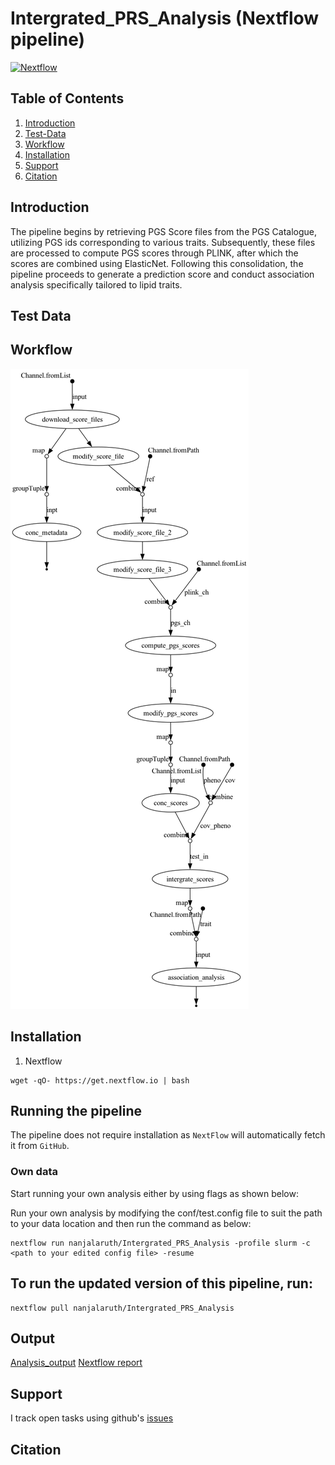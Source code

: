 # Intergrated_PRS_Analysis (Nextflow pipeline)
[![Nextflow](https://img.shields.io/badge/nextflow-%E2%89%A520.04.0-brightgreen.svg)](https://www.nextflow.io/)

## Table of Contents

1.  [Introduction](#Introduction)
2.  [Test-Data](#Test-Data)
3.  [Workflow](#Workflow)
4.  [Installation](#Installation)
5.  [Support](#Support)
6.  [Citation](#Citation)

## Introduction

The pipeline begins by retrieving PGS Score files from the PGS Catalogue, utilizing PGS ids corresponding to various traits. Subsequently, these files are processed to compute PGS scores through PLINK, after which the scores are combined using ElasticNet. Following this consolidation, the pipeline proceeds to generate a prediction score and conduct association analysis specifically tailored to lipid traits.

## Test Data

## Workflow
![pipeline](https://github.com/nanjalaruth/Intergrated_PRS_Analysis/blob/main/conf/pipeline_dag.png)

## Installation 

1. Nextflow
```
wget -qO- https://get.nextflow.io | bash
```

## Running the pipeline
The pipeline does not require installation as `NextFlow` will automatically fetch it from `GitHub`.

### Own data
Start running your own analysis either by using flags as shown below:

 Run your own analysis by modifying the conf/test.config file to suit the path to your data location and then run the command as below:
 
 ```
 nextflow run nanjalaruth/Intergrated_PRS_Analysis -profile slurm -c <path to your edited config file> -resume
 ```
    
## To run the updated version of this pipeline, run:

 ```
 nextflow pull nanjalaruth/Intergrated_PRS_Analysis
 ```
## Output
[Analysis_output](https://nanje.quarto.pub/intergrated_prs/)
[Nextflow report](file:///Users/rnanjala/Desktop/Polygenic_Risk_Scores/output/pipeline_info/execution_report.html)

## Support
I track open tasks using github's [issues](https://github.com/nanjalaruth/Intergrated_PRS_Analysis/issues)

## Citation
